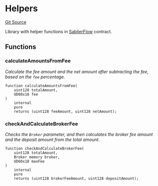 # Helpers

[Git Source](https://github.com/sablier-labs/flow/blob/04f3ed65b4c633d514ee64e2ec4022d821919382/src/libraries/Helpers.sol)

Library with helper functions in [SablierFlow](/docs/reference/flow/contracts/contract.SablierFlow.md) contract.

## Functions

### calculateAmountsFromFee

_Calculate the fee amount and the net amount after subtracting the fee, based on the `fee` percentage._

```solidity
function calculateAmountsFromFee(
    uint128 totalAmount,
    UD60x18 fee
)
    internal
    pure
    returns (uint128 feeAmount, uint128 netAmount);
```

### checkAndCalculateBrokerFee

_Checks the `Broker` parameter, and then calculates the broker fee amount and the deposit amount from the total amount._

```solidity
function checkAndCalculateBrokerFee(
    uint128 totalAmount,
    Broker memory broker,
    UD60x18 maxFee
)
    internal
    pure
    returns (uint128 brokerFeeAmount, uint128 depositAmount);
```
